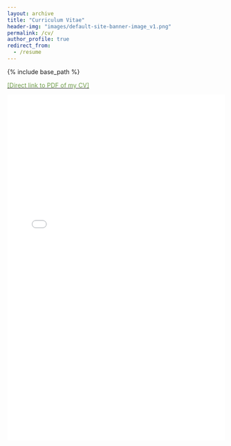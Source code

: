 ```yaml
---
layout: archive
title: "Curriculum Vitae"
header-img: "images/default-site-banner-image_v1.png"
permalink: /cv/
author_profile: true
redirect_from:
  - /resume
---
```


{% include base_path %}

[<font color="#709E4A">[Direct link to PDF of my CV]</font>](https://hratliff.com/files/CV_Hunter_Ratliff_public.pdf)

<iframe src="/files/CV_Hunter_Ratliff_public.pdf#pagemode=none&navpanes=0" style="width: 100%;height: 800px;border: none;"></iframe>

<!-- [[Direct link to PDF of my older, more traditionally styled CV]](https://hratliff.com/files/CV_Hunter_Ratliff.pdf) -->

<!-- <embed src="http://lindt8.github.io/files/CV_Hunter_Ratliff.pdf#toolbar=0&navpanes=0" width="650" height="1800" type='application/pdf'>

https://github.com/mozilla/pdf.js/wiki/Viewer-options

-->
